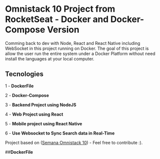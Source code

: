 # Omnistack 10 Project from RocketSeat - Docker and Docker-Compose Version

Comming back to dev with Node, React and React Native including WebSocket in this project running on Docker. The goal of this project is allow the user run the entire system under a Docker Platform without need install the languages at your local computer.

## Tecnologies

1 - **DockerFile**

2 - **Docker-Compose**

3 - **Backend Project using NodeJS**

4 - **Web Project using React**

5 - **Mobile project using React Native**

6 - **Use Websocket to Sync Search data in Real-Time**

Project based on ([Semana Omnistack 10](https://github.com/lexvieira/semana-omnistack-10)) - Feel free to contribute :).


##**DockerFile**









